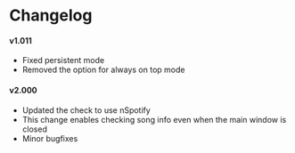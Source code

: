 # Changelog
#### v1.011
- Fixed persistent mode
- Removed the option for always on top mode

#### v2.000
- Updated the check to use nSpotify
 - This change enables checking song info even when the main window is closed
- Minor bugfixes